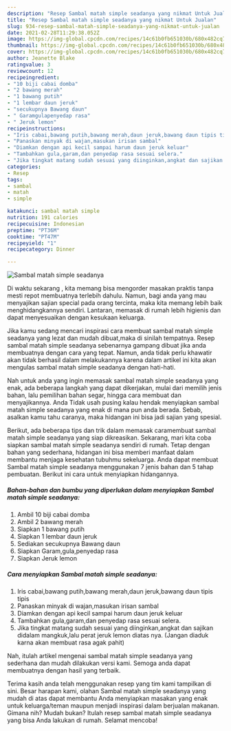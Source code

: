 ```yaml
---
description: "Resep Sambal matah simple seadanya yang nikmat Untuk Jualan"
title: "Resep Sambal matah simple seadanya yang nikmat Untuk Jualan"
slug: 934-resep-sambal-matah-simple-seadanya-yang-nikmat-untuk-jualan
date: 2021-02-28T11:29:38.052Z
image: https://img-global.cpcdn.com/recipes/14c61b0fb651030b/680x482cq70/sambal-matah-simple-seadanya-foto-resep-utama.jpg
thumbnail: https://img-global.cpcdn.com/recipes/14c61b0fb651030b/680x482cq70/sambal-matah-simple-seadanya-foto-resep-utama.jpg
cover: https://img-global.cpcdn.com/recipes/14c61b0fb651030b/680x482cq70/sambal-matah-simple-seadanya-foto-resep-utama.jpg
author: Jeanette Blake
ratingvalue: 3
reviewcount: 12
recipeingredient:
- "10 biji cabai domba"
- "2 bawang merah"
- "1 bawang putih"
- "1 lembar daun jeruk"
- "secukupnya Bawang daun"
- " Garamgulapenyedap rasa"
- " Jeruk lemon"
recipeinstructions:
- "Iris cabai,bawang putih,bawang merah,daun jeruk,bawang daun tipis tipis"
- "Panaskan minyak di wajan,masukan irisan sambal"
- "Diamkan dengan api kecil sampai harum daun jeruk keluar"
- "Tambahkan gula,garam,dan penyedap rasa sesuai selera."
- "Jika tingkat matang sudah sesuai yang diinginkan,angkat dan sajikan didalam mangkuk,lalu perat jeruk lemon diatas nya. (Jangan diaduk karna akan membuat rasa agak pahit)"
categories:
- Resep
tags:
- sambal
- matah
- simple

katakunci: sambal matah simple 
nutrition: 191 calories
recipecuisine: Indonesian
preptime: "PT36M"
cooktime: "PT47M"
recipeyield: "1"
recipecategory: Dinner

---
```



![Sambal matah simple seadanya](https://img-global.cpcdn.com/recipes/14c61b0fb651030b/680x482cq70/sambal-matah-simple-seadanya-foto-resep-utama.jpg)

Di waktu  sekarang , kita memang bisa mengorder masakan praktis tanpa mesti repot membuatnya terlebih dahulu. Namun, bagi anda yang mau menyajikan sajian special pada orang tercinta, maka kita memang lebih baik menghidangkannya sendiri. Lantaran, memasak di rumah lebih higienis dan dapat menyesuaikan dengan kesukaan keluarga.

Jika kamu sedang mencari inspirasi cara membuat sambal matah simple seadanya yang lezat dan mudah dibuat,maka di sinilah tempatnya. Resep sambal matah simple seadanya  sebenarnya gampang dibuat jika anda membuatnya dengan cara yang tepat. Namun, anda tidak perlu khawatir akan tidak berhasil dalam melakukannya 
karena dalam artikel ini kita akan mengulas sambal matah simple seadanya dengan hati-hati.  



Nah untuk anda yang ingin memasak sambal matah simple seadanya yang enak, ada beberapa langkah yang dapat dikerjakan, mulai dari memilih jenis bahan, lalu pemilihan bahan segar, hingga cara membuat dan menyajikannya. Anda Tidak usah pusing kalau hendak menyiapkan sambal matah simple seadanya yang enak di mana pun anda berada. Sebab, asalkan kamu  tahu caranya, maka hidangan ini bisa jadi sajian yang spesial.

Berikut, ada beberapa tips dan trik dalam memasak caramembuat sambal matah simple seadanya yang siap dikreasikan. Sekarang, mari kita coba siapkan sambal matah simple seadanya sendiri di rumah. Tetap dengan bahan yang sederhana, hidangan ini bisa memberi manfaat dalam membantu menjaga kesehatan tubuhmu sekeluarga. Anda dapat membuat Sambal matah simple seadanya menggunakan 7 jenis bahan dan 5 tahap pembuatan. Berikut ini cara untuk menyiapkan hidangannya.

<!--inarticleads1-->

##### Bahan-bahan dan bumbu yang diperlukan dalam menyiapkan Sambal matah simple seadanya:

1. Ambil 10 biji cabai domba
1. Ambil 2 bawang merah
1. Siapkan 1 bawang putih
1. Siapkan 1 lembar daun jeruk
1. Sediakan secukupnya Bawang daun
1. Siapkan  Garam,gula,penyedap rasa
1. Siapkan  Jeruk lemon




<!--inarticleads2-->

##### Cara menyiapkan Sambal matah simple seadanya:

1. Iris cabai,bawang putih,bawang merah,daun jeruk,bawang daun tipis tipis
1. Panaskan minyak di wajan,masukan irisan sambal
1. Diamkan dengan api kecil sampai harum daun jeruk keluar
1. Tambahkan gula,garam,dan penyedap rasa sesuai selera.
1. Jika tingkat matang sudah sesuai yang diinginkan,angkat dan sajikan didalam mangkuk,lalu perat jeruk lemon diatas nya. (Jangan diaduk karna akan membuat rasa agak pahit)




Nah, itulah artikel mengenai  sambal matah simple seadanya  yang sederhana dan mudah dilakukan versi kami. Semoga anda dapat membuatnya dengan hasil yang terbaik. 

Terima kasih anda telah menggunakan resep yang tim kami tampilkan di sini. Besar harapan kami, olahan  Sambal matah simple seadanya yang mudah di atas dapat membantu Anda menyiapkan masakan yang enak untuk keluarga/teman maupun menjadi inspirasi dalam berjualan makanan. Gimana nih? Mudah bukan? Itulah resep sambal matah simple seadanya yang bisa Anda lakukan di rumah. Selamat mencoba!

